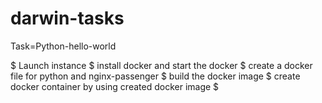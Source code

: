# darwin-tasks
Task=Python-hello-world

$ Launch instance
$ install docker and start the docker 
$  create a docker file for python and nginx-passenger
$  build the docker image
$  create docker container by using  created docker image
$
